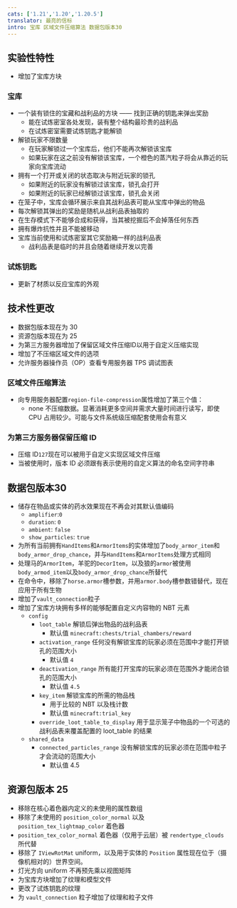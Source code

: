 ```yaml
---
cats: ['1.21','1.20','1.20.5']
translator: 最亮的信标
intro: 宝库 区域文件压缩算法 数据包版本30
---
```

## 实验性特性
* 增加了宝库方块
### 宝库
* 一个装有锁住的宝藏和战利品的方块 —— 找到正确的钥匙来弹出奖励
    * 能在试炼密室各处发现，装有整个结构最珍贵的战利品
    * 在试炼密室需要试炼钥匙才能解锁
* 解锁玩家不限数量
    * 在玩家解锁过一个宝库后，他们不能再次解锁该宝库
    * 如果玩家在这之前没有解锁该宝库，一个橙色的蒸汽粒子将会从靠近的玩家向宝库流动
* 拥有一个打开或关闭的状态取决与附近玩家的锁孔
    * 如果附近的玩家没有解锁过该宝库，锁孔会打开
    * 如果附近的玩家已经解锁过该宝库，锁孔会关闭
* 在笼子中，宝库会循环展示来自其战利品表可能从宝库中弹出的物品
* 每次解锁其弹出的奖励是随机从战利品表抽取的
* 在生存模式下不能够合成和获得，当其被挖掘后不会掉落任何东西
* 拥有爆炸抗性并且不能被移动
* 宝库当前使用和试炼密室其它奖励箱一样的战利品表
    * 战利品表是临时的并且会随着继续开发以完善
### 试炼钥匙
* 更新了材质以反应宝库的外观
## 技术性更改
* 数据包版本现在为 30
* 资源包版本现在为 25
* 为第三方服务器增加了保留区域文件压缩ID以用于自定义压缩实现
* 增加了不压缩区域文件的选项
* 允许服务器操作员（OP）查看专用服务器 TPS 调试图表
### 区域文件压缩算法
* 向专用服务器配置`region-file-compression`属性增加了第三个值：
    * none 不压缩数据。显著消耗更多空间并需求大量时间进行读写，即使 CPU 占用较少。可能与文件系统级压缩配套使用会有意义
### 为第三方服务器保留压缩 ID
* 压缩 ID`127`现在可以被用于自定义实现区域文件压缩
* 当被使用时，版本 ID 必须跟有表示使用的自定义算法的命名空间字符串
## 数据包版本30
* 储存在物品或实体的药水效果现在不再会对其默认值编码
    * `amplifier`:`0`
    * `duration`: `0`
    * `ambient`: `false`
    * `show_particles`: `true`
* 为所有当前拥有`HandItems`和`ArmorItems`的实体增加了`body_armor_item`和`body_armor_drop_chance`，并与`HandItems`和`ArmorItems`处理方式相同
* 处理马的`ArmorItem`，羊驼的`DecorItem`，以及狼的`armor`被使用`body_armod_item`以及`body_armor_drop_chance`所替代
* 在命令中，移除了`horse.armor`槽参数，并用`armor.body`槽参数错替代，现在应用于所有生物
* 增加了`vault_connection`粒子
* 增加了宝库方块拥有多样的能够配置自定义内容物的 NBT 元素
    * `config`
        * `loot_table` 解锁后弹出物品的战利品表
            * 默认值 `minecraft:chests/trial_chambers/reward`
        * `activation_range` 任何没有解锁宝库的玩家必须在范围中才能打开锁孔的范围大小
            * 默认值 `4`
        * `deactivation_range` 所有能打开宝库的玩家必须在范围外才能闭合锁孔的范围大小
            * 默认值 `4.5`
        * `key_item` 解锁宝库的所需的物品栈
            * 用于比较的 NBT 以及栈计数
            * 默认值 `minecraft:trial_key`
        * `override_loot_table_to_display` 用于显示笼子中物品的一个可选的战利品表来覆盖配置的 loot_table 的结果
    * `shared_data`
        * `connected_particles_range` 没有解锁宝库的玩家必须在范围中粒子才会流动的范围大小
            * 默认值 4.5
## 资源包版本 25
* 移除在核心着色器内定义的未使用的属性数组
* 移除了未使用的 `position_color_normal` 以及 `position_tex_lightmap_color` 着色器
* `position_tex_color_normal` 着色器（仅用于云层）被 `rendertype_clouds` 所代替
* 移除了 `IViewRotMat` uniform，以及用于实体的 `Position` 属性现在位于（摄像机相对的）世界空间。
* 灯光方向 uniform 不再预先乘以视图矩阵
* 为宝库方块增加了纹理和模型文件
* 更改了试炼钥匙的纹理
* 为 `vault_connection` 粒子增加了纹理和粒子文件